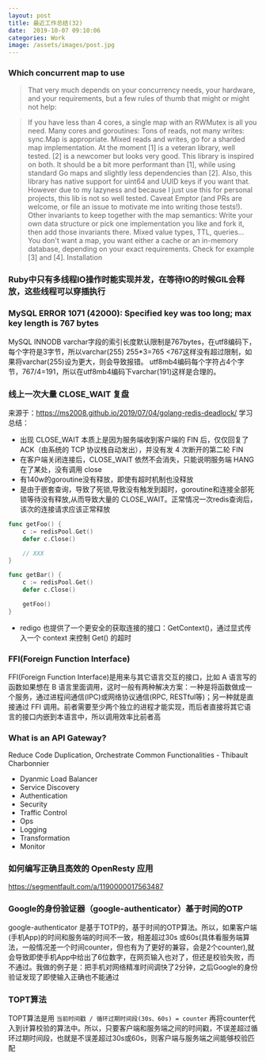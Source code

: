 ```yaml
---
layout: post
title: 最近工作总结(32)
date:  2019-10-07 09:10:06
categories: Work
image: /assets/images/post.jpg
---
```


### Which concurrent map to use
>That very much depends on your concurrency needs, your hardware, and your requirements, but a few rules of thumb that might or might not help:

>If you have less than 4 cores, a single map with an RWMutex is all you need.
Many cores and goroutines:
Tons of reads, not many writes: sync.Map is appropriate.
Mixed reads and writes, go for a sharded map implementation. At the moment [1] is a veteran library, well tested. [2] is a newcomer but looks very good. This library is inspired on both. It should be a bit more performant than [1], while using standard Go maps and slightly less dependencies than [2]. Also, this library has native support for uint64 and UUID keys if you want that. However due to my lazyness and because I just use this for personal projects, this lib is not so well tested. Caveat Emptor (and PRs are welcome, or file an issue to motivate me into writing those tests!).
Other invariants to keep together with the map semantics: Write your own data structure or pick one implementation you like and fork it, then add those invariants there.
Mixed value types, TTL, queries... You don't want a map, you want either a cache or an in-memory database, depending on your exact requirements. Check for example [3] and [4].
Installation

### Ruby中只有多线程IO操作时能实现并发，在等待IO的时候GIL会释放，这些线程可以穿插执行

### MySQL ERROR 1071 (42000): Specified key was too long; max key length is 767 bytes
MySQL INNODB varchar字段的索引长度默认限制是767bytes，在utf8编码下，每个字符是3字节，所以varchar(255) 255*3=765 <767这样没有超过限制，如果将varchar(255)设为更大，则会导致报错。
utf8mb4编码每个字符占4个字节，767/4=191，所以在utf8mb4编码下varchar(191)这样是合理的。

### 线上一次大量 CLOSE_WAIT 复盘
来源于：https://ms2008.github.io/2019/07/04/golang-redis-deadlock/
学习总结：
- 出现 CLOSE_WAIT 本质上是因为服务端收到客户端的 FIN 后，仅仅回复了 ACK（由系统的 TCP 协议栈自动发出），并没有发 4 次断开的第二轮 FIN
- 在客户端关闭连接后，CLOSE_WAIT 依然不会消失，只能说明服务端 HANG 在了某处，没有调用 close
- 有140w的goroutine没有释放，即使有超时机制也没释放
- 是由于嵌套查询，导致了死锁,导致没有触发到超时，goroutine和连接全部死锁等待没有释放,从而导致大量的 CLOSE_WAIT。正常情况一次redis查询后，该次的连接请求应该正常释放

```go
func getFoo() {
	c := redisPool.Get()
	defer c.Close()

	// XXX
}

func getBar() {
	c := redisPool.Get()
	defer c.Close()

	getFoo()
}
```
- redigo 也提供了一个更安全的获取连接的接口：GetContext()，通过显式传入一个 context 来控制 Get() 的超时

### FFI(Foreign Function Interface)
FFI(Foreign Function Interface)是用来与其它语言交互的接口，比如 A 语言写的函数如果想在 B 语言里面调用，这时一般有两种解决方案：一种是将函数做成一个服务，通过进程间通信(IPC)或网络协议通信(RPC, RESTful等)；另一种就是直接通过 FFI 调用。前者需要至少两个独立的进程才能实现，而后者直接将其它语言的接口内嵌到本语言中，所以调用效率比前者高

### What is an API Gateway?
Reduce Code Duplication, Orchestrate Common Functionalities
                                            - Thibault Charbonnier
- Dyanmic Load Balancer
- Service Discovery
- Authentication
- Security
- Traffic Control
- Ops
- Logging
- Transformation  
- Monitor

### 如何编写正确且高效的 OpenResty 应用
https://segmentfault.com/a/1190000017563487

### Google的身份验证器（google-authenticator）基于时间的OTP
google-authenticator 是基于TOTP的，基于时间的OTP算法。所以，如果客户端(手机App)的时间和服务端的时间不一致，相差超过30s 或60s(具体看服务端算法，一般情况差一个时间counter，但也有为了更好的兼容，会是2个counter),就会导致即使手机App中给出了6位数字，在网页输入也对了，但还是校验失败，而不通过。我做的例子是：把手机对网络精准时间调快了2分钟，之后Google的身份验证发现了即使输入正确也不能通过

### TOPT算法
TOPT算法是用 `当前时间戳 / 循环过期时间段(30s、60s) = counter` 再将counter代入到计算校验的算法中。所以，只要客户端和服务端之间的时间戳，不误差超过循环过期时间段，也就是不误差超过30s或60s，则客户端与服务端之间能够校验匹配

